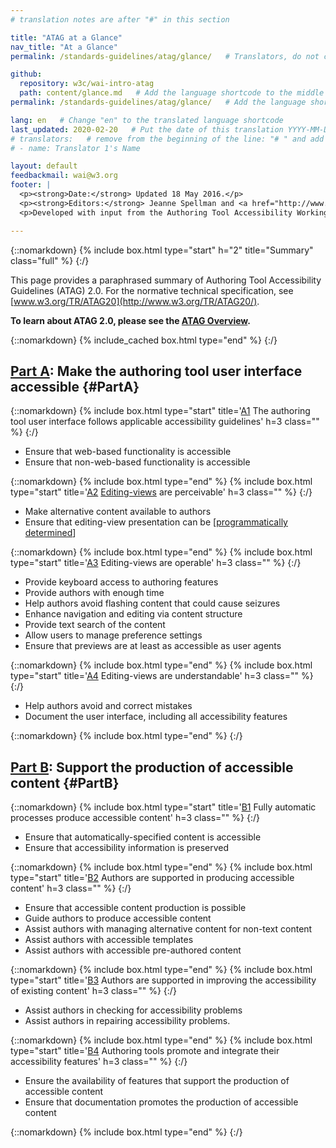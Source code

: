 ```yaml
---
# translation notes are after "#" in this section

title: "ATAG at a Glance"
nav_title: "At a Glance"
permalink: /standards-guidelines/atag/glance/   # Translators, do not change this

github:
  repository: w3c/wai-intro-atag
  path: content/glance.md   # Add the language shortcode to the middle of the filename, for example: content/glance.fr.md
permalink: /standards-guidelines/atag/glance/   # Add the language shortcode to the end, with no slash at end, for example: /standards-guidelines/atag/glance/fr

lang: en   # Change "en" to the translated language shortcode
last_updated: 2020-02-20   # Put the date of this translation YYYY-MM-DD (with month in the middle)
# translators:   # remove from the beginning of the line: "# " and add your name(s)
# - name: Translator 1's Name

layout: default
feedbackmail: wai@w3.org
footer: |
  <p><strong>Date:</strong> Updated 18 May 2016.</p>
  <p><strong>Editors:</strong> Jeanne Spellman and <a href="http://www.w3.org/People/shawn">Shawn Lawton Henry</a>.</p>
  <p>Developed with input from the Authoring Tool Accessibility Working Group (<a href="https://www.w3.org/WAI/AU/">AUWG</a>) and the Education and Outreach Working Group (<a href="http://www.w3.org/WAI/EO/">EOWG</a>).</p>

---
```



{::nomarkdown}
{% include box.html type="start" h="2" title="Summary" class="full" %}
{:/}

This page provides a paraphrased summary of Authoring Tool Accessibility
Guidelines (ATAG) 2.0. For the normative technical specification, see
[www.w3.org/TR/ATAG20](http://www.w3.org/TR/ATAG20/).

**To learn about ATAG 2.0, please see the [ATAG Overview](http://www.w3.org/WAI/intro/atag.php).**

{::nomarkdown}
{% include_cached box.html type="end" %}
{:/}


## [Part A](http://www.w3.org/TR/ATAG20/#part_a): Make the authoring tool user interface accessible {#PartA}

{::nomarkdown}
{% include box.html type="start" title='<a href="http://www.w3.org/TR/ATAG20/#principle_a1">A1</a> The authoring tool user interface follows applicable accessibility guidelines' h=3 class="" %}
{:/}

-   Ensure that web-based functionality is accessible
-   Ensure that non-web-based functionality is accessible

{::nomarkdown}
{% include box.html type="end" %}
{% include box.html type="start" title='<a href="http://www.w3.org/TR/ATAG20/#principle_a2">A2</a> <a href="http://www.w3.org/TR/ATAG20/#def-Editing-View">Editing-views</a> are perceivable' h=3 class="" %}
{:/}

-   Make alternative content available to authors
-   Ensure that editing-view presentation can be [[programmatically
    determined](http://www.w3.org/TR/ATAG20/#def-Programmatically-Determined)]

{::nomarkdown}
{% include box.html type="end" %}
{% include box.html type="start" title='<a href="http://www.w3.org/TR/ATAG20/#principle_a3">A3</a> Editing-views are operable' h=3 class="" %}
{:/}

-   Provide keyboard access to authoring features
-   Provide authors with enough time
-   Help authors avoid flashing content that could cause seizures
-   Enhance navigation and editing via content structure
-   Provide text search of the content
-   Allow users to manage preference settings
-   Ensure that previews are at least as accessible as user agents

{::nomarkdown}
{% include box.html type="end" %}
{% include box.html type="start" title='<a href="http://www.w3.org/TR/ATAG20/#principle_a4">A4</a> Editing-views are understandable' h=3 class="" %}
{:/}

-   Help authors avoid and correct mistakes
-   Document the user interface, including all accessibility features

{::nomarkdown}
{% include box.html type="end" %}
{:/}

## [Part B](http://www.w3.org/TR/ATAG20/#part_b): Support the production of accessible content {#PartB}

{::nomarkdown}
{% include box.html type="start" title='<a href="http://www.w3.org/TR/ATAG20/#principle_b1">B1</a> Fully automatic processes produce accessible content' h=3 class="" %}
{:/}

-   Ensure that automatically-specified content is accessible
-   Ensure that accessibility information is preserved

{::nomarkdown}
{% include box.html type="end" %}
{% include box.html type="start" title='<a href="http://www.w3.org/TR/ATAG20/#principle_b2">B2</a> Authors are supported in producing accessible content' h=3 class="" %}
{:/}

-   Ensure that accessible content production is possible
-   Guide authors to produce accessible content
-   Assist authors with managing alternative content for non-text
    content
-   Assist authors with accessible templates
-   Assist authors with accessible pre-authored content

{::nomarkdown}
{% include box.html type="end" %}
{% include box.html type="start" title='<a href="http://www.w3.org/TR/ATAG20/#principle_b3">B3</a> Authors are supported in improving the accessibility of existing content' h=3 class="" %}
{:/}

-   Assist authors in checking for accessibility problems
-   Assist authors in repairing accessibility problems.

{::nomarkdown}
{% include box.html type="end" %}
{% include box.html type="start" title='<a href="http://www.w3.org/TR/ATAG20/#principle_b4">B4</a> Authoring tools promote and integrate their accessibility features' h=3 class="" %}
{:/}

-   Ensure the availability of features that support the production of
    accessible content
-   Ensure that documentation promotes the production of accessible
    content

{::nomarkdown}
{% include box.html type="end" %}
{:/}
